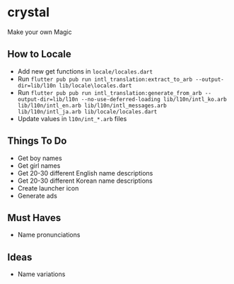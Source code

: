 # crystal

Make your own Magic

## How to Locale
* Add new get functions in `locale/locales.dart`
* Run `flutter pub pub run intl_translation:extract_to_arb --output-dir=lib/l10n lib/locale\locales.dart`
* Run `flutter pub pub run intl_translation:generate_from_arb --output-dir=lib/l10n --no-use-deferred-loading lib/l10n/intl_ko.arb lib/l10n/intl_en.arb lib/l10n/intl_messages.arb lib/l10n/intl_ja.arb lib/locale/locales.dart`
* Update values in `l10n/int_*.arb` files

## Things To Do
* Get boy names
* Get girl names
* Get 20-30 different English name descriptions
* Get 20-30 different Korean name descriptions
* Create launcher icon
* Generate ads

## Must Haves 
* Name pronunciations

## Ideas
* Name variations 
